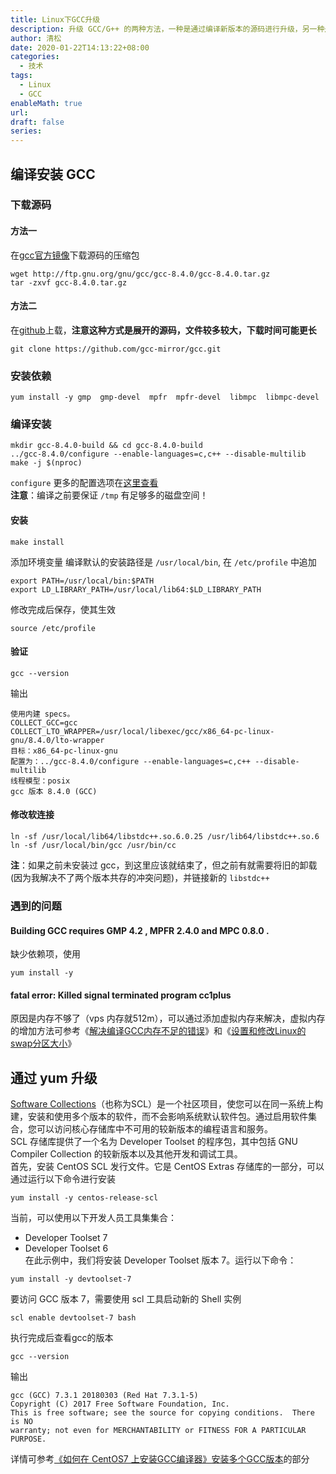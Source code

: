 ```yaml
---
title: Linux下GCC升级
description: 升级 GCC/G++ 的两种方法，一种是通过编译新版本的源码进行升级，另一种是使用 yum 通过 scl 来进行安装新版本方式升级
author: 清松
date: 2020-01-22T14:13:22+08:00
categories:
  - 技术
tags:
  - Linux
  - GCC
enableMath: true
url: 
draft: false
series:
---
```

## 编译安装 GCC
### 下载源码
#### 方法一
在[gcc官方镜像](https://gcc.gnu.org/mirrors.html)下载源码的压缩包  
``` shell
wget http://ftp.gnu.org/gnu/gcc/gcc-8.4.0/gcc-8.4.0.tar.gz
tar -zxvf gcc-8.4.0.tar.gz
```
#### 方法二
在[github](https://github.com/gcc-mirror/gcc/)上载，**注意这种方式是展开的源码，文件较多较大，下载时间可能更长**
``` Shell
git clone https://github.com/gcc-mirror/gcc.git
```
### 安装依赖
``` shell
yum install -y gmp  gmp-devel  mpfr  mpfr-devel  libmpc  libmpc-devel
```
### 编译安装
``` shell
mkdir gcc-8.4.0-build && cd gcc-8.4.0-build
../gcc-8.4.0/configure --enable-languages=c,c++ --disable-multilib
make -j $(nproc)
```
`configure` 更多的配置选项在[这里查看](https://gcc.gnu.org/install/configure.html)  
**注意**：编译之前要保证 `/tmp` 有足够多的磁盘空间！  
#### 安装
``` shell
make install
```
添加环境变量 编译默认的安装路径是 `/usr/local/bin`, 在 `/etc/profile` 中追加
``` shell
export PATH=/usr/local/bin:$PATH
export LD_LIBRARY_PATH=/usr/local/lib64:$LD_LIBRARY_PATH
```
修改完成后保存，使其生效
``` shell
source /etc/profile
```
#### 验证
``` shell
gcc --version
```
输出
``` shell
使用内建 specs。
COLLECT_GCC=gcc
COLLECT_LTO_WRAPPER=/usr/local/libexec/gcc/x86_64-pc-linux-gnu/8.4.0/lto-wrapper
目标：x86_64-pc-linux-gnu
配置为：../gcc-8.4.0/configure --enable-languages=c,c++ --disable-multilib
线程模型：posix
gcc 版本 8.4.0 (GCC) 
```
#### 修改软连接
``` shell
ln -sf /usr/local/lib64/libstdc++.so.6.0.25 /usr/lib64/libstdc++.so.6
ln -sf /usr/local/bin/gcc /usr/bin/cc
```
**注**：如果之前未安装过
gcc，到这里应该就结束了，但之前有就需要将旧的卸载(因为我解决不了两个版本共存的冲突问题)，并链接新的
`libstdc++`
### 遇到的问题
#### Building GCC requires GMP 4.2 , MPFR 2.4.0 and MPC 0.8.0 .
缺少依赖项，使用 
``` shell
yum install -y
```
#### fatal error: Killed signal terminated program cc1plus
原因是内存不够了（vps
内存就512m），可以通过添加虚拟内存来解决，虚拟内存的增加方法可参考《[解决编译GCC内存不足的错误](https://www.cnblogs.com/iakud/p/3825870.html)》和《[设置和修改Linux的swap分区大小](https://www.cnblogs.com/iakud/p/3825848.html)》  

## 通过 yum 升级
[Software Collections](https://www.softwarecollections.org/en/)（也称为SCL）是一个社区项目，使您可以在同一系统上构建，安装和使用多个版本的软件，而不会影响系统默认软件包。通过启用软件集合，您可以访问核心存储库中不可用的较新版本的编程语言和服务。  
SCL 存储库提供了一个名为 Developer Toolset 的程序包，其中包括 GNU
Compiler Collection 的较新版本以及其他开发和调试工具。  
首先，安装 CentOS SCL 发行文件。它是 CentOS Extras
存储库的一部分，可以通过运行以下命令进行安装  
``` shell
yum install -y centos-release-scl
```
当前，可以使用以下开发人员工具集集合：
- Developer Toolset 7  
- Developer Toolset 6  
在此示例中，我们将安装 Developer Toolset 版本 7。运行以下命令：
``` shell
yum install -y devtoolset-7
```
要访问 GCC 版本 7，需要使用 scl 工具启动新的 Shell 实例
``` shell
scl enable devtoolset-7 bash
```
执行完成后查看gcc的版本
``` shell
gcc --version
```
输出
``` shell
gcc (GCC) 7.3.1 20180303 (Red Hat 7.3.1-5)
Copyright (C) 2017 Free Software Foundation, Inc.
This is free software; see the source for copying conditions.  There is NO
warranty; not even for MERCHANTABILITY or FITNESS FOR A PARTICULAR PURPOSE.
```
详情可参考[《如何在 CentOS7 上安装GCC编译器》安装多个GCC版本](https://linuxize.com/post/how-to-install-gcc-compiler-on-centos-7/#installing-multiple-gcc-versions)的部分  
